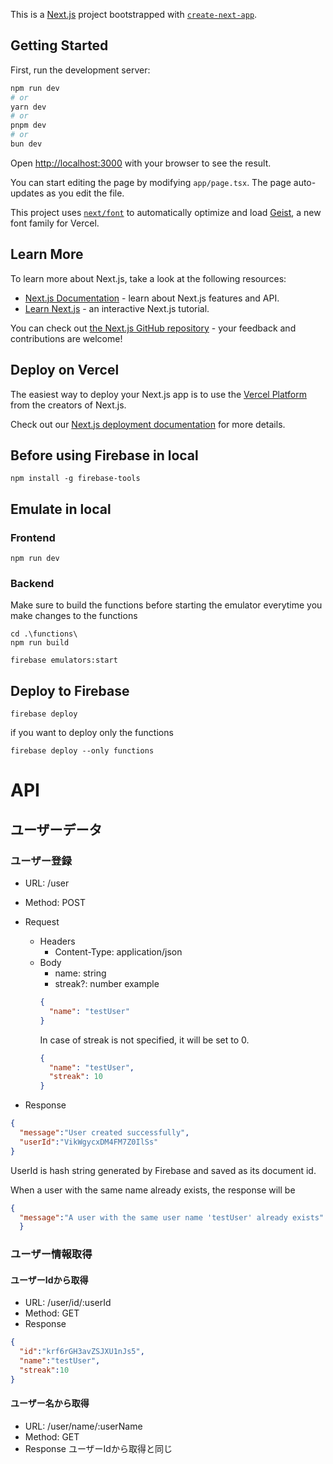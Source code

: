 This is a [Next.js](https://nextjs.org) project bootstrapped with [`create-next-app`](https://nextjs.org/docs/app/api-reference/cli/create-next-app).

## Getting Started

First, run the development server:

```bash
npm run dev
# or
yarn dev
# or
pnpm dev
# or
bun dev
```

Open [http://localhost:3000](http://localhost:3000) with your browser to see the result.

You can start editing the page by modifying `app/page.tsx`. The page auto-updates as you edit the file.

This project uses [`next/font`](https://nextjs.org/docs/app/building-your-application/optimizing/fonts) to automatically optimize and load [Geist](https://vercel.com/font), a new font family for Vercel.

## Learn More

To learn more about Next.js, take a look at the following resources:

- [Next.js Documentation](https://nextjs.org/docs) - learn about Next.js features and API.
- [Learn Next.js](https://nextjs.org/learn) - an interactive Next.js tutorial.

You can check out [the Next.js GitHub repository](https://github.com/vercel/next.js) - your feedback and contributions are welcome!

## Deploy on Vercel

The easiest way to deploy your Next.js app is to use the [Vercel Platform](https://vercel.com/new?utm_medium=default-template&filter=next.js&utm_source=create-next-app&utm_campaign=create-next-app-readme) from the creators of Next.js.

Check out our [Next.js deployment documentation](https://nextjs.org/docs/app/building-your-application/deploying) for more details.

## Before using Firebase in local
```
npm install -g firebase-tools
```

## Emulate in local
### Frontend
```
npm run dev
```

### Backend
Make sure to build the functions before starting the emulator everytime you make changes to the functions
```
cd .\functions\
npm run build
```

```
firebase emulators:start
```

## Deploy to Firebase
```
firebase deploy
```
if you want to deploy only the functions
```
firebase deploy --only functions
```

# API
## ユーザーデータ
### ユーザー登録
- URL: /user
- Method: POST
- Request
  - Headers
    - Content-Type: application/json
  - Body
    - name: string
    - streak?: number
    example
    ```json
    {
      "name": "testUser"
    }
    ```
    In case of streak is not specified, it will be set to 0.
    ```json
    {
      "name": "testUser",
      "streak": 10
    }
    ```

- Response
```json
{
  "message":"User created successfully",
  "userId":"VikWgycxDM4FM7Z0IlSs"
}
```
UserId is hash string generated by Firebase and saved as its document id.

When a user with the same name already exists, the response will be
```json
{
  "message":"A user with the same user name 'testUser' already exists"
  }
```

### ユーザー情報取得
#### ユーザーIdから取得
- URL: /user/id/:userId
- Method: GET
- Response
```json
{
  "id":"krf6rGH3avZSJXU1nJs5",
  "name":"testUser",
  "streak":10
}
```

#### ユーザー名から取得
- URL: /user/name/:userName
- Method: GET
- Response
ユーザーIdから取得と同じ
